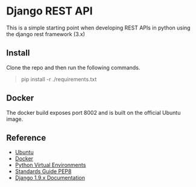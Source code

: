 
Django REST API
===============

This is a simple starting point when developing REST APIs in python using the django rest framework (3.x)

## Install

Clone the repo and then run the following commands.

> pip install -r ./requirements.txt

## Docker

The docker build exposes port 8002 and is built on the official Ubuntu image.

## Reference

 - [Ubuntu](http://www.ubuntu.com/ "Ubuntu")
 - [Docker](https://www.docker.com/ "Docker")
 - [Python Virtual Environments](https://virtualenv.readthedocs.org/en/latest/userguide.html#usage "")
 - [Standards Guide PEP8](https://www.python.org/dev/peps/pep-0008/ "")
 - [Django 1.9.x Documentation](http://media.readthedocs.org/pdf/django/1.9.x/django.pdf "")









